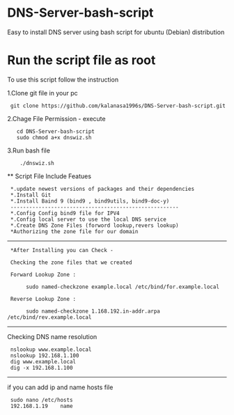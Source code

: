 # DNS-Server-bash-script
Easy to install DNS server using bash script for ubuntu (Debian) distribution

# Run the script file as root

To use this script follow the instruction

1.Clone git file in your pc

     git clone https://github.com/kalanasa1996s/DNS-Server-bash-script.git
     
2.Chage File Permission - execute
      
       cd DNS-Server-bash-script   
       sudo chmod a+x dnswiz.sh
       
3.Run bash file

        ./dnswiz.sh
        

** Script File Include Featues
    
     *.update newest versions of packages and their dependencies
     *.Install Git 
     *.Install Baind 9 (bind9 , bind9utils, bind9-doc-y)
     ------------------------------------------------------
     *.Config Config bind9 file for IPV4
     *.Config local server to use the local DNS service
     *.Create DNS Zone Files (forword lookup,revers lookup)
     *Authorizing the zone file for our domain
 ------------------------------------------------------------------------             
     *After Installing you can Check -

     Checking the zone files that we created

     Forward Lookup Zone :

          sudo named-checkzone example.local /etc/bind/for.example.local
          
     Reverse Lookup Zone :

          sudo named-checkzone 1.168.192.in-addr.arpa /etc/bind/rev.example.local
          
------------------------------------------------------------------------          
Checking DNS name resolution

     nslookup www.example.local
     nslookup 192.168.1.100
     dig www.example.local
     dig -x 192.168.1.100
------------------------------------------------------------------------
if you can add ip and name hosts file

     sudo nano /etc/hosts
     192.168.1.19    name    
